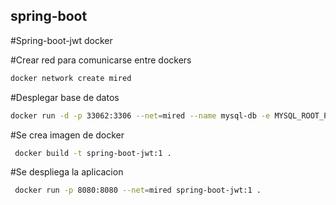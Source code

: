 <h2>spring-boot</h2>

#Spring-boot-jwt docker

#Crear red para comunicarse entre dockers
```sh
docker network create mired
```

#Desplegar base de datos
```sh
docker run -d -p 33062:3306 --net=mired --name mysql-db -e MYSQL_ROOT_PASSWORD=secret -e MYSQL_DATABASE=db_springboot mysql:8.0
```

#Se crea imagen de docker
```sh
 docker build -t spring-boot-jwt:1 .
```

#Se despliega la aplicacion
```sh
 docker run -p 8080:8080 --net=mired spring-boot-jwt:1 .
```

